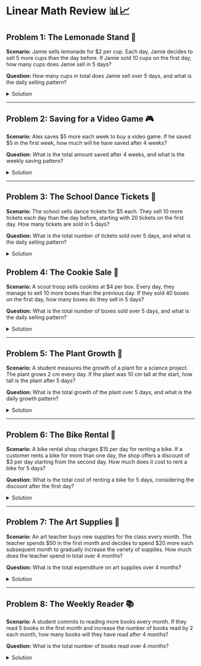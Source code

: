 # Linear Math Review 📊📈

## Problem 1: The Lemonade Stand 🍋

**Scenario:** Jamie sells lemonade for $2 per cup. Each day, Jamie decides to sell 5 more cups than the day before. If Jamie sold 10 cups on the first day, how many cups does Jamie sell in 5 days?

**Question:** How many cups in total does Jamie sell over 5 days, and what is the daily selling pattern?

<details>
<summary>Solution</summary>
<pre><code>
**Linear Formula:** `Cups = 10 + 5 * (Day - 1)`

- **Day 1:** 10 cups
- **Day 2:** 15 cups
- **Day 3:** 20 cups
- **Day 4:** 25 cups
- **Day 5:** 30 cups

**Total Cups Sold:** 10 + 15 + 20 + 25 + 30 = 100 cups

**Answer:** Jamie sells a total of 100 cups over 5 days. The formula for the number of cups sold each day is `Cups = 10 + 5 * (Day - 1)`.
</code></pre>
</details>

---

## Problem 2: Saving for a Video Game 🎮

**Scenario:** Alex saves $5 more each week to buy a video game. If he saved $5 in the first week, how much will he have saved after 4 weeks?

**Question:** What is the total amount saved after 4 weeks, and what is the weekly saving pattern?

<details>
<summary>Solution</summary>
<pre><code>

**Linear Formula:** `Savings = 5 + 5 * (Week - 1)`

- **Week 1:** $5
- **Week 2:** $10
- **Week 3:** $15
- **Week 4:** $20

**Total Savings:** $5 + $10 + $15 + $20 = $50

**Answer:** Alex saves a total of $50 after 4 weeks. The formula for the amount saved each week is `Savings = 5 + 5 * (Week - 1)`.
</pre></code>

</details>

---

## Problem 3: The School Dance Tickets 💃

**Scenario:** The school sells dance tickets for $5 each. They sell 10 more tickets each day than the day before, starting with 20 tickets on the first day. How many tickets are sold in 5 days?

**Question:** What is the total number of tickets sold over 5 days, and what is the daily selling pattern?

<details>
<summary>Solution</summary>
<pre><code>

**Linear Formula:** `Tickets = 20 + 10 * (Day - 1)`

- **Day 1:** 20 tickets
- **Day 2:** 30 tickets
- **Day 3:** 40 tickets
- **Day 4:** 50 tickets
- **Day 5:** 60 tickets

**Total Tickets Sold:** 20 + 30 + 40 + 50 + 60 = 200 tickets

**Answer:** The school sells a total of 200 tickets over 5 days. The formula for the number of tickets sold each day is `Tickets = 20 + 10 * (Day - 1)`.
</pre></code>

</details>

## Problem 4: The Cookie Sale 🍪

**Scenario:** A scout troop sells cookies at $4 per box. Every day, they manage to sell 10 more boxes than the previous day. If they sold 40 boxes on the first day, how many boxes do they sell in 5 days?

**Question:** What is the total number of boxes sold over 5 days, and what is the daily selling pattern?

<details>
<summary>Solution</summary>
<pre><code>

**Linear Formula:** `Boxes = 40 + 10 * (Day - 1)`

- **Day 1:** 40 boxes
- **Day 2:** 50 boxes
- **Day 3:** 60 boxes
- **Day 4:** 70 boxes
- **Day 5:** 80 boxes

**Total Boxes Sold:** 40 + 50 + 60 + 70 + 80 = 300 boxes

**Answer:** The scout troop sells a total of 300 boxes over 5 days. The formula for the number of boxes sold each day is `Boxes = 40 + 10 * (Day - 1)`.
</pre></code>

</details>

---

## Problem 5: The Plant Growth 🌱

**Scenario:** A student measures the growth of a plant for a science project. The plant grows 2 cm every day. If the plant was 10 cm tall at the start, how tall is the plant after 5 days?

**Question:** What is the total growth of the plant over 5 days, and what is the daily growth pattern?

<details>
<summary>Solution</summary>
<pre><code>

**Linear Formula:** `Height = 10 + 2 * (Day)`

- **After 5 Days:** The plant is 10 cm + (2 cm/day * 5 days) = 20 cm tall.

**Answer:** The plant is 20 cm tall after 5 days. The formula for the plant's height each day is `Height = 10 + 2 * (Day)`.
</pre></code>

</details>

---

## Problem 6: The Bike Rental 🚴

**Scenario:** A bike rental shop charges $15 per day for renting a bike. If a customer rents a bike for more than one day, the shop offers a discount of $3 per day starting from the second day. How much does it cost to rent a bike for 5 days?

**Question:** What is the total cost of renting a bike for 5 days, considering the discount after the first day?

<details>
<summary>Solution</summary>
<pre><code>

**Cost Calculation:** 
- **Day 1:** $15
- **Day 2 to Day 5:** $12 per day

**Total Cost:** $15 + (4 days * $12) = $63

**Answer:** It costs $63 to rent a bike for 5 days. The discount applies from the second day onwards, making the daily cost $12 after the first day.
</pre></code>

</details>

---

## Problem 7: The Art Supplies 🎨

**Scenario:** An art teacher buys new supplies for the class every month. The teacher spends $50 in the first month and decides to spend $20 more each subsequent month to gradually increase the variety of supplies. How much does the teacher spend in total over 4 months?

**Question:** What is the total expenditure on art supplies over 4 months?

<details>
<summary>Solution</summary>
<pre><code>

**Linear Formula:** `Expenditure = 50 + 20 * (Month - 1)`

- **Total Expenditure:** $50 (Month 1) + $70 (Month 2) + $90 (Month 3) + $110 (Month 4) = $320

**Answer:** The teacher spends a total of $320 on art supplies over 4 months. The formula for the expenditure each month is `Expenditure = 50 + 20 * (Month - 1)`.
</pre></code>

</details>

---

## Problem 8: The Weekly Reader 📚

**Scenario:** A student commits to reading more books every month. If they read 5 books in the first month and increase the number of books read by 2 each month, how many books will they have read after 4 months?

**Question:** What is the total number of books read over 4 months?

<details>
<summary>Solution</summary>
<pre><code>

**Linear Formula:** `Books = 5 + 2 * (Month - 1)`

- **Total Books Read:** 5 (Month 1) + 7 (Month 2) + 9 (Month 3) + 11 (Month 4) = 32 books

**Answer:** The student reads a total of 32 books over 4 months. The formula for the number of books read each month is `Books = 5 + 2 * (Month - 1)`.
</pre></code>

</details>

